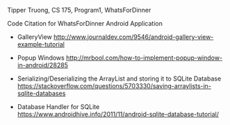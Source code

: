 Tipper Truong, CS 175, Program1, WhatsForDinner

Code Citation for WhatsForDinner Android Application

- GalleryView
  http://www.journaldev.com/9546/android-gallery-view-example-tutorial
  
- Popup Windows
http://mrbool.com/how-to-implement-popup-window-in-android/28285

- Serializing/Deserializing the ArrayList and storing it to SQLite Database
https://stackoverflow.com/questions/5703330/saving-arraylists-in-sqlite-databases

- Database Handler for SQLite
https://www.androidhive.info/2011/11/android-sqlite-database-tutorial/
